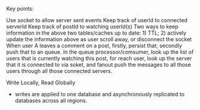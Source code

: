 Key points:

Use socket to allow server sent events
Keep track of userId to connected serverId
Keep track of postId to watching userId(s)
Two ways to keep information in the above two tables/caches up to date: 1) TTL; 2) actively update the information above as user scroll away, or disconnect the socket
When user A leaves a comment on a post, firstly, persist that; secondly push that to an queue.
In the queue processor/comsumer, look up the list of users that is currently watching this post, for reach user, look up the server that it is connected to via soket, and fanout push the messages to all those users through all those connected servers.


Write Locally, Read Globally
- writes are applied to one database and asynchronously replicated to databases across all regions.
